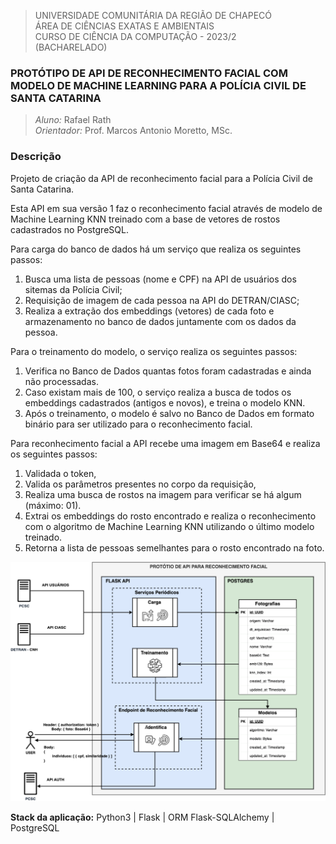 >UNIVERSIDADE COMUNITÁRIA DA REGIÃO DE CHAPECÓ \
ÁREA DE CIÊNCIAS EXATAS E AMBIENTAIS \
CURSO DE CIÊNCIA DA COMPUTAÇÃO - 2023/2 \
(BACHARELADO)


### PROTÓTIPO DE API DE RECONHECIMENTO FACIAL COM MODELO DE MACHINE LEARNING PARA A POLÍCIA CIVIL DE SANTA CATARINA


>*Aluno:* Rafael Rath\
>*Orientador:* Prof. Marcos Antonio Moretto, MSc.


### Descrição
Projeto de criação da API de reconhecimento facial para a Polícia Civil de Santa Catarina.

Esta API em sua versão 1 faz o reconhecimento facial através de modelo de Machine Learning KNN treinado com a base de vetores de rostos cadastrados no PostgreSQL.

Para carga do banco de dados há um serviço que realiza os seguintes passos:
1. Busca uma lista de pessoas (nome e CPF) na API de usuários dos sitemas da Polícia Civil;
2. Requisição de imagem de cada pessoa na API do DETRAN/CIASC;
3. Realiza a extração dos embeddings (vetores) de cada foto e armazenamento no banco de dados juntamente com os dados da pessoa.

Para o treinamento do modelo, o serviço realiza os seguintes passos:
1. Verifica no Banco de Dados quantas fotos foram cadastradas e ainda não processadas.
2. Caso existam mais de 100, o serviço realiza a busca de todos os embeddings cadastrados (antigos e novos), e treina o modelo KNN.
3. Após o treinamento, o modelo é salvo no Banco de Dados em formato binário para ser utilizado para o reconhecimento facial.

Para reconhecimento facial a API recebe uma imagem em Base64 e realiza os seguintes passos:
1. Validada o token,
2. Valida os parâmetros presentes no corpo da requisição,
3. Realiza uma busca de rostos na imagem para verificar se há algum (máximo: 01).
4. Extrai os embeddings do rosto encontrado e realiza o reconhecimento com o algoritmo de Machine Learning KNN utilizando o último modelo treinado.
5. Retorna a lista de pessoas semelhantes para o rosto encontrado na foto.

![Design da API](api_design_v1.png)


**Stack da aplicação:** Python3 | Flask | ORM Flask-SQLAlchemy | PostgreSQL
